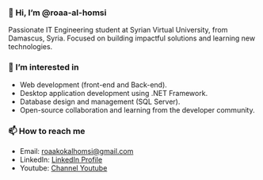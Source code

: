 
### 👋 Hi, I’m @roaa-al-homsi  
Passionate IT Engineering student at Syrian Virtual University, from Damascus, Syria. Focused on building impactful solutions and learning new technologies.


### 👀 I’m interested in
- Web development (front-end and Back-end). 
- Desktop application development using .NET Framework.
- Database design and management (SQL Server).
- Open-source collaboration and learning from the developer community.

### 📫 How to reach me
- Email: roaakokalhomsi@gmail.com
- LinkedIn: [LinkedIn Profile](www.linkedin.com/in/roaa-al-homsi-4ab585336)
- Youtube: [Channel Youtube](https://youtube.com/@roaa-al-homsi?si=ZCvFiA0xQe2BO9Qj)

<!---
roaa-al-homsi/roaa-al-homsi is a ✨ special ✨ repository because its `README.md` (this file) appears on your GitHub profile.
You can click the Preview link to take a look at your changes.
--->
